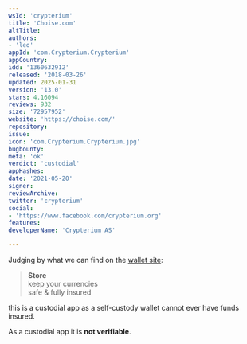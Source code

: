 ```yaml
---
wsId: 'crypterium'
title: 'Сhoise.com'
altTitle: 
authors:
- 'leo'
appId: 'com.Crypterium.Crypterium'
appCountry: 
idd: '1360632912'
released: '2018-03-26'
updated: 2025-01-31
version: '13.0'
stars: 4.16094
reviews: 932
size: '72957952'
website: 'https://choise.com/'
repository: 
issue: 
icon: 'com.Crypterium.Crypterium.jpg'
bugbounty: 
meta: 'ok'
verdict: 'custodial'
appHashes: 
date: '2021-05-20'
signer: 
reviewArchive: 
twitter: 'crypterium'
social:
- 'https://www.facebook.com/crypterium.org'
features: 
developerName: 'Crypterium AS'

---
```


Judging by what we can find on the [wallet site](https://wallet.crypterium.com/):

> **Store**<br>
  keep your currencies<br>
  safe & fully insured

this is a custodial app as a self-custody wallet cannot ever have funds insured.

As a custodial app it is **not verifiable**.
